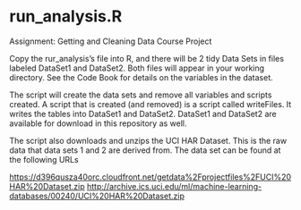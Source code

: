 # run_analysis.R
Assignment: Getting and Cleaning Data Course Project

Copy the rur_analysis’s file into R, and there will be 2 tidy Data Sets in files labeled
DataSet1 and DataSet2.  Both files will appear in your working directory.
See the Code Book for details on the variables in the dataset.

The script will create the data sets and remove all variables and scripts created.
A script that is created (and removed) is a script called writeFiles.  It writes the 
tables into DataSet1 and DataSet2.  DataSet1 and DataSet2 are available for download 
in this repository as well.

 
The script also downloads and unzips the UCI HAR Dataset.  This is the raw data that
data sets 1 and 2 are derived from.  The data set can be found at the following URLs

https://d396qusza40orc.cloudfront.net/getdata%2Fprojectfiles%2FUCI%20HAR%20Dataset.zip
http://archive.ics.uci.edu/ml/machine-learning-databases/00240/UCI%20HAR%20Dataset.zip
